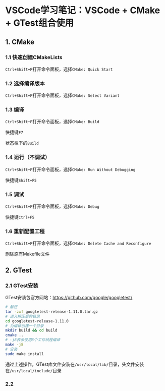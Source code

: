 # VSCode学习笔记：VSCode + CMake + GTest组合使用

## 1. CMake

### 1.1 快速创建CMakeLists

`Ctrl+Shift+P`打开命令面板，选择`CMake: Quick Start`

### 1.2 选择编译版本

`Ctrl+Shift+P`打开命令面板，选择`CMake: Select Variant`

### 1.3 编译

`Ctrl+Shift+P`打开命令面板，选择`CMake: Build`

快捷键`F7`

状态栏下的`Build`

### 1.4 运行（不调试）

`Ctrl+Shift+P`打开命令面板，选择`CMake: Run Without Debugging`

快捷键`Shift+F5`

### 1.5 调试

`Ctrl+Shift+P`打开命令面板，选择`CMake: Debug`

快捷键`Ctrl+F5`

### 1.6 重新配置工程

`Ctrl+Shift+P`打开命令面板，选择`CMake: Delete Cache and Reconfigure`

删除原有Makefile文件

## 2. GTest

### 2.1 GTest安装

GTest安装包官方网站：https://github.com/google/googletest/

```bash
# 解压
tar -zxf googletest-release-1.11.0.tar.gz
# 进入解压后的目录
cd googletest-release-1.11.0
# 为编译创建一个目录
mkdir build && cd build
cmake ..
# -j8表示使用8个工作线程编译
make -j8
# 安装
sudo make install
```

通过上述操作，GTest库文件安装在`/usr/local/lib/`目录，头文件安装在`/usr/local/include/`目录

### 2.2 

